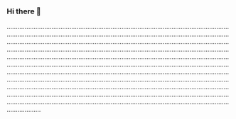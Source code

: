 ### Hi there 👋

.......................................................................................................................................................................................................................................................................................................................................................................................................................................................................................................................................................................................................................................................................................................................................................................................................................................................................................................................................................................................................................................................................................................................................................................................................................................................................................................................................................................................................................................